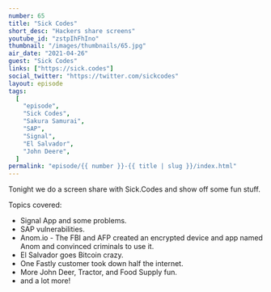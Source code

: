 ```yaml
---
number: 65
title: "Sick Codes"
short_desc: "Hackers share screens"
youtube_id: "zstpIhFhIno"
thumbnail: "/images/thumbnails/65.jpg"
air_date: "2021-04-26"
guest: "Sick Codes"
links: ["https://sick.codes"]
social_twitter: "https://twitter.com/sickcodes"
layout: episode
tags:
  [
    "episode",
    "Sick Codes",
    "Sakura Samurai",
    "SAP",
    "Signal",
    "El Salvador",
    "John Deere",
  ]
permalink: "episode/{{ number }}-{{ title | slug }}/index.html"
---
```


Tonight we do a screen share with Sick.Codes and show off some fun stuff.

Topics covered:

- Signal App and some problems.
- SAP vulnerabilities.
- Anom.io - The FBI and AFP created an encrypted device and app named Anom and convinced criminals to use it.
- El Salvador goes Bitcoin crazy.
- One Fastly customer took down half the internet.
- More John Deer, Tractor, and Food Supply fun.
- and a lot more!
